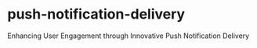 # push-notification-delivery
Enhancing User Engagement through  Innovative Push Notification Delivery
